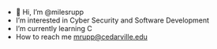 - 👋 Hi, I’m @milesrupp
- I’m interested in Cyber Security and Software Development
- I’m currently learning C
- How to reach me mrupp@cedarville.edu

<!---
milesrupp/milesrupp is a ✨ special ✨ repository because its `README.md` (this file) appears on your GitHub profile.
You can click the Preview link to take a look at your changes.
--->
